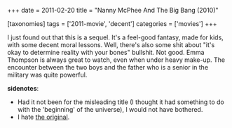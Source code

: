 +++
date = 2011-02-20
title = "Nanny McPhee And The Big Bang (2010)"

[taxonomies]
tags = ['2011-movie', 'decent']
categories = ['movies']
+++

I just found out that this is a sequel. It\'s a feel-good fantasy, made
for kids, with some decent moral lessons. Well, there\'s also some shit
about \"it\'s okay to determine reality with your bones\" bullshit. Not
good. Emma Thompson is always great to watch, even when under heavy
make-up. The encounter between the two boys and the father who is a
senior in the military was quite powerful.

**sidenotes**:

-   Had it not been for the misleading title (I thought it had something
    to do with the \'beginning\' of the universe), I would not have
    bothered.
-   I hate [the original].

  [the original]: http://tshepang.net/nanny-mcphee-2005
